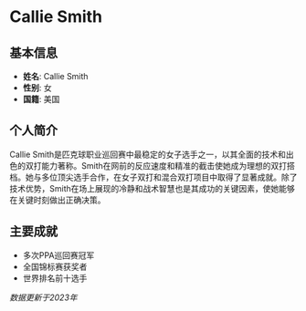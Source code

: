 # Callie Smith

## 基本信息
- **姓名**: Callie Smith
- **性别**: 女
- **国籍**: 美国

## 个人简介
Callie Smith是匹克球职业巡回赛中最稳定的女子选手之一，以其全面的技术和出色的双打能力著称。Smith在网前的反应速度和精准的截击使她成为理想的双打搭档。她与多位顶尖选手合作，在女子双打和混合双打项目中取得了显著成就。除了技术优势，Smith在场上展现的冷静和战术智慧也是其成功的关键因素，使她能够在关键时刻做出正确决策。

## 主要成就
- 多次PPA巡回赛冠军
- 全国锦标赛获奖者
- 世界排名前十选手

*数据更新于2023年*
